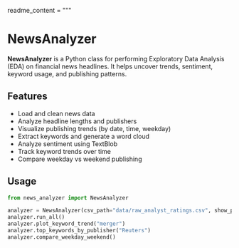 readme_content = """
# NewsAnalyzer

**NewsAnalyzer** is a Python class for performing Exploratory Data Analysis (EDA) on financial news headlines. It helps uncover trends, sentiment, keyword usage, and publishing patterns.

## Features

- Load and clean news data  
- Analyze headline lengths and publishers  
- Visualize publishing trends (by date, time, weekday)  
- Extract keywords and generate a word cloud  
- Analyze sentiment using TextBlob  
- Track keyword trends over time  
- Compare weekday vs weekend publishing  

## Usage

```python
from news_analyzer import NewsAnalyzer

analyzer = NewsAnalyzer(csv_path="data/raw_analyst_ratings.csv", show_plots=True)
analyzer.run_all()
analyzer.plot_keyword_trend("merger")
analyzer.top_keywords_by_publisher("Reuters")
analyzer.compare_weekday_weekend()
